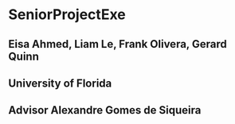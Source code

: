 # SeniorProjectExe
 
## Eisa Ahmed, Liam Le, Frank Olivera, Gerard Quinn

## University of Florida

## Advisor Alexandre Gomes de Siqueira
